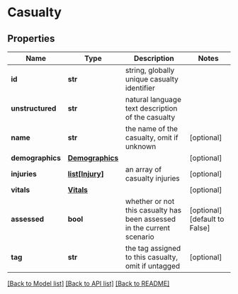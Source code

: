 # Casualty

## Properties
Name | Type | Description | Notes
------------ | ------------- | ------------- | -------------
**id** | **str** | string, globally unique casualty identifier | 
**unstructured** | **str** | natural language text description of the casualty | 
**name** | **str** | the name of the casualty, omit if unknown | [optional] 
**demographics** | [**Demographics**](Demographics.md) |  | [optional] 
**injuries** | [**list[Injury]**](Injury.md) | an array of casualty injuries | [optional] 
**vitals** | [**Vitals**](Vitals.md) |  | [optional] 
**assessed** | **bool** | whether or not this casualty has been assessed in the current scenario | [optional] [default to False]
**tag** | **str** | the tag assigned to this casualty, omit if untagged | [optional] 

[[Back to Model list]](../README.md#documentation-for-models) [[Back to API list]](../README.md#documentation-for-api-endpoints) [[Back to README]](../README.md)

